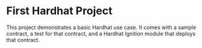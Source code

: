 # First Hardhat Project

This project demonstrates a basic Hardhat use case. It comes with a sample contract, a test for that contract, and a Hardhat Ignition module that deploys that contract.
